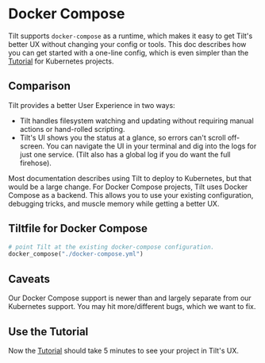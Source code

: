 # Docker Compose
Tilt supports `docker-compose` as a runtime, which makes it easy to get Tilt's better UX without changing your config or tools. This doc describes how you can get started with a one-line config, which is even simpler than the [Tutorial](tutorial.html) for Kubernetes projects.


## Comparison
Tilt provides a better User Experience in two ways:
* Tilt handles filesystem watching and updating without requiring manual actions or hand-rolled scripting.
* Tilt's UI shows you the status at a glance, so errors can't scroll off-screen. You can navigate the UI in your terminal and dig into the logs for just one service. (Tilt also has a global log if you do want the full firehose).

Most documentation describes using Tilt to deploy to Kubernetes, but that would be a large change. For Docker Compose projects, Tilt uses Docker Compose as a backend. This allows you to use your existing configuration, debugging tricks, and muscle memory while getting a better UX.

## Tiltfile for Docker Compose
```python
# point Tilt at the existing docker-compose configuration.
docker_compose("./docker-compose.yml")
```

## Caveats
Our Docker Compose support is newer than and largely separate from our Kubernetes support. You may hit more/different bugs, which we want to fix.

## Use the Tutorial
Now the [Tutorial](tutorial.html) should take 5 minutes to see your project in Tilt's UX.
